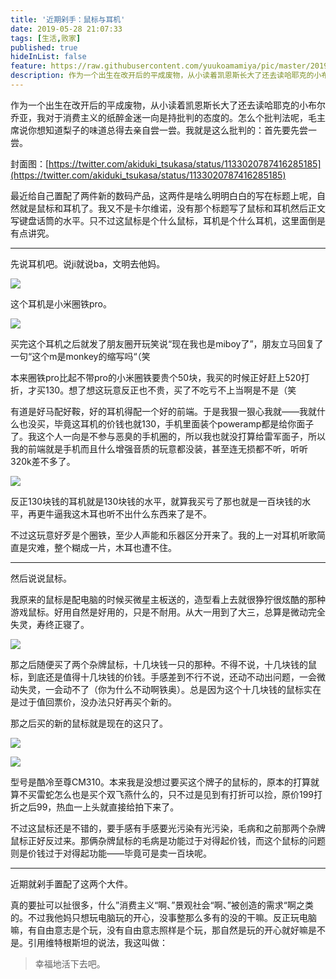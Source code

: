 ```yaml
---
title: '近期剁手：鼠标与耳机'
date: 2019-05-28 21:07:33
tags: [生活,败家]
published: true
hideInList: false
feature: https://raw.githubusercontent.com/yuukoamamiya/pic/master/20190528211050.png
description: 作为一个出生在改开后的平成废物，从小读着凯恩斯长大了还去读哈耶克的小布尔乔亚，我对于消费主义的纸醉金迷一向是持批判的态度的。怎么个批判法呢，毛主席说你想知道梨子的味道总得去亲自尝一尝。我就是这么批判的：首先要先尝一尝。
---
```

作为一个出生在改开后的平成废物，从小读着凯恩斯长大了还去读哈耶克的小布尔乔亚，我对于消费主义的纸醉金迷一向是持批判的态度的。怎么个批判法呢，毛主席说你想知道梨子的味道总得去亲自尝一尝。我就是这么批判的：首先要先尝一尝。

<!-- more -->

封面图：[https://twitter.com/akiduki_tsukasa/status/1133020787416285185](https://twitter.com/akiduki_tsukasa/status/1133020787416285185)

最近给自己置配了两件新的数码产品，这两件是啥么明明白白的写在标题上呢，自然就是鼠标和耳机了。我又不是卡尔维诺，没有那个标题写了鼠标和耳机然后正文写键盘话筒的水平。只不过这鼠标是个什么鼠标，耳机是个什么耳机，这里面倒是有点讲究。

***

  

先说耳机吧。说ji就说ba，文明去他妈。

![](https://raw.githubusercontent.com/yuukoamamiya/pic/master/20190528201022.jpg)

这个耳机是小米圈铁pro。

![](https://raw.githubusercontent.com/yuukoamamiya/pic/master/20190528201025.jpg)

买完这个耳机之后就发了朋友圈开玩笑说“现在我也是miboy了”，朋友立马回复了一句“这个m是monkey的缩写吗“（笑

本来圈铁pro比起不带pro的小米圈铁要贵个50块，我买的时候正好赶上520打折，才买130。想了想这玩意反正也不贵，买了不吃亏不上当啊是不是（笑

有道是好马配好鞍，好的耳机得配一个好的前端。于是我狠一狠心我就——我就什么也没买，毕竟这耳机的价钱也就130，手机里面装个poweramp都是给你面子了。我这个人一向是不参与恶臭的手机圈的，所以我也就没打算给雷军面子，所以我的前端就是手机而且什么增强音质的玩意都没装，甚至连无损都不听，听听320k差不多了。

![](https://raw.githubusercontent.com/yuukoamamiya/pic/master/20190528204548.jpg)

反正130块钱的耳机就是130块钱的水平，就算我买亏了那也就是一百块钱的水平，再更牛逼我这木耳也听不出什么东西来了是不。

不过这玩意好歹是个圈铁，至少人声能和乐器区分开来了。我的上一对耳机听歌简直是灾难，整个糊成一片，木耳也遭不住。

***

  

然后说说鼠标。

我原来的鼠标是配电脑的时候买微星主板送的，造型看上去就很狰狞很炫酷的那种游戏鼠标。好用自然是好用的，只是不耐用。从大一用到了大三，总算是微动完全失灵，寿终正寝了。

![](https://raw.githubusercontent.com/yuukoamamiya/pic/master/20190528205306.jpg)

那之后随便买了两个杂牌鼠标，十几块钱一只的那种。不得不说，十几块钱的鼠标，到底还是值得十几块钱的价钱。手感差到不行不说，还动不动出问题，一会微动失灵，一会动不了（你为什么不动啊铁奥）。总是因为这个十几块钱的鼠标实在是过于值回票价，没办法只好再买个新的。

那之后买的新的鼠标就是现在的这只了。

![](https://raw.githubusercontent.com/yuukoamamiya/pic/master/20190528201024.jpg)

![](https://raw.githubusercontent.com/yuukoamamiya/pic/master/20190528201023.jpg)

型号是酷冷至尊CM310。本来我是没想过要买这个牌子的鼠标的，原本的打算就算不买雷蛇怎么也是买个双飞燕什么的，只不过是见到有打折可以捡，原价199打折之后99，热血一上头就直接给拍下来了。

不过这鼠标还是不错的，要手感有手感要光污染有光污染，毛病和之前那两个杂牌鼠标正好反过来。那俩杂牌鼠标的毛病是功能过于对得起价钱，而这个鼠标的问题则是价钱过于对得起功能——毕竟可是卖一百块呢。

***

  

近期就剁手置配了这两个大件。

真的要扯可以扯很多，什么”消费主义“啊、”景观社会“啊、”被创造的需求“啊之类的。不过我他妈只想玩电脑玩的开心，没事整那么多有的没的干嘛。反正玩电脑嘛，有自由意志是个玩，没有自由意志照样是个玩，那自然是玩的开心就好嘛是不是。引用维特根斯坦的说法，我这叫做：

> 幸福地活下去吧。
